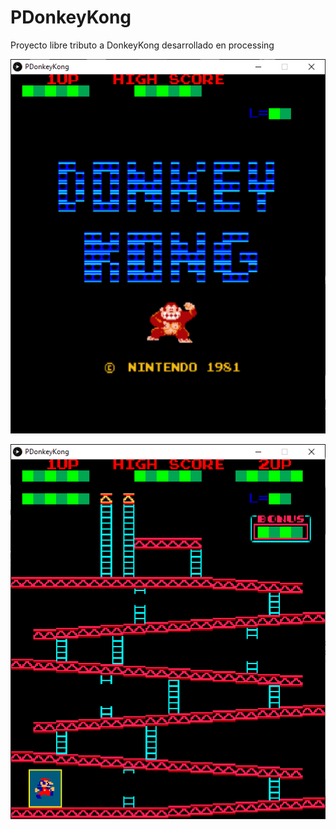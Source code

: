 PDonkeyKong
===========
Proyecto libre tributo a DonkeyKong desarrollado en processing

![alt Pdonkeykong Screenshot 1](.assets/PDonkeyKong1.png "Screenshot")

![Pdonkeykong Screenshot 2](.assets/PDonkeyKong2.png)
